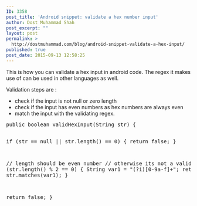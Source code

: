 ```yaml
---
ID: 3358
post_title: 'Android snippet: validate a hex number input'
author: Dost Muhammad Shah
post_excerpt: ""
layout: post
permalink: >
  http://dostmuhammad.com/blog/android-snippet-validate-a-hex-input/
published: true
post_date: 2015-09-13 12:58:25
---
```

This is how you can validate a hex input in android code. The regex it makes use of can be used in other languages as well.

Validation steps are :
<ul>
	<li>check if the input is not null or zero length</li>
	<li>check if the input has even numbers as hex numbers are always even</li>
	<li>match the input with the validating regex.</li>
</ul>
<pre>public boolean validHexInput(String str) {

   if (str == null || str.length() == 0) {
      return false;
   }

   // length should be even number 
   // otherwise its not a valid hex 
   if (str.length() % 2 == 0) {
      String var1 = "(?i)[0-9a-f]+";
      return str.matches(var1);
 }

 return false;
}

</pre>